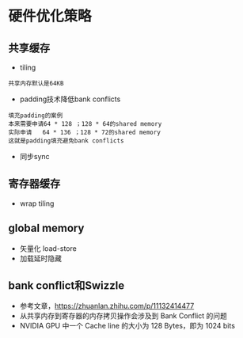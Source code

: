 # 硬件优化策略

## 共享缓存
- tiling
```
共享内存默认是64KB
```
- padding技术降低bank conflicts
```
填充padding的案例
本来需要申请64 * 128 ；128 * 64的shared memory
实际申请   64 * 136 ；128 * 72的shared memory
这就是padding填充避免bank conflicts
```
- 同步sync

## 寄存器缓存
- wrap tiling

## global memory
- 矢量化 load-store
- 加载延时隐藏

## bank conflict和Swizzle
- 参考文章，https://zhuanlan.zhihu.com/p/11132414477
- 从共享内存到寄存器的内存拷贝操作会涉及到 Bank Conflict 的问题
- NVIDIA GPU 中一个 Cache line 的大小为 128 Bytes，即为 1024 bits